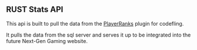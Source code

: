 ## RUST Stats API

This api is built to pull the data from the [PlayerRanks](https://codefling.com/plugins/player-ranks?page=7&tab=comments#comment-10100) plugin for codefling.

It pulls the data from the sql server and serves it up to be integrated into the future Next-Gen Gaming website.
